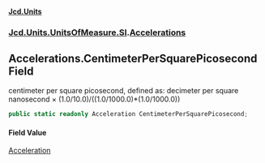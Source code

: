 #### [Jcd.Units](index.md 'index')
### [Jcd.Units.UnitsOfMeasure.SI](Jcd.Units.UnitsOfMeasure.SI.md 'Jcd.Units.UnitsOfMeasure.SI').[Accelerations](Accelerations.md 'Jcd.Units.UnitsOfMeasure.SI.Accelerations')

## Accelerations.CentimeterPerSquarePicosecond Field

centimeter per square picosecond, defined as: decimeter per square nanosecond × (1.0/10.0)/((1.0/1000.0)*(1.0/1000.0))

```csharp
public static readonly Acceleration CentimeterPerSquarePicosecond;
```

#### Field Value
[Acceleration](Acceleration.md 'Jcd.Units.UnitTypes.Acceleration')